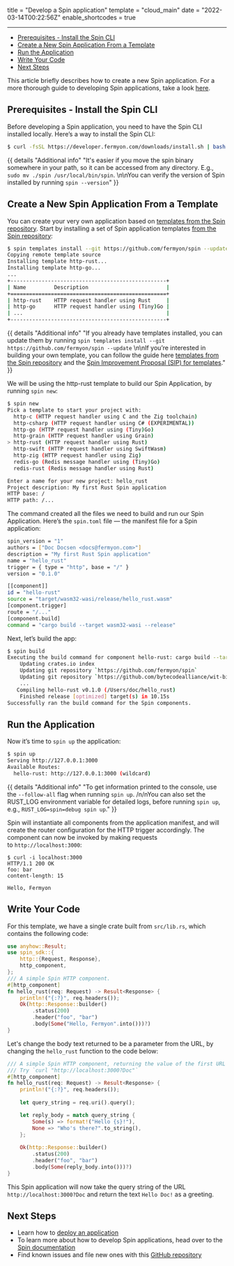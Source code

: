 title = "Develop a Spin application"
template = "cloud_main"
date = "2022-03-14T00:22:56Z"
enable_shortcodes = true

---
- [Prerequisites - Install the Spin CLI](#prerequisites---install-the-spin-cli)
- [Create a New Spin Application From a Template](#create-a-new-spin-application-from-a-template)
- [Run the Application](#run-the-application)
- [Write Your Code](#write-your-code)
- [Next Steps](#next-steps)


This article briefly describes how to create a new Spin application. For a more thorough guide to developing Spin applications, take a look [here](/spin/developing).

## Prerequisites - Install the Spin CLI

Before developing a Spin application, you need to have the Spin CLI installed locally. Here’s a way to install the Spin CLI:

<!-- @selectiveCpy -->

```bash
$ curl -fsSL https://developer.fermyon.com/downloads/install.sh | bash
```

{{ details "Additional info" "It's easier if you move the spin binary somewhere in your path, so it can be accessed from any directory. E.g., `sudo mv ./spin /usr/local/bin/spin`. \n\nYou can verify the version of Spin installed by running `spin --version`" }}

## Create a New Spin Application From a Template

You can create your very own application based on [templates from the Spin repository](https://github.com/fermyon/spin/tree/main/templates). Start by installing a set of Spin application templates [from the Spin repository](https://github.com/fermyon/spin/tree/main/templates):

<!-- @selectiveCpy -->

```bash
$ spin templates install --git https://github.com/fermyon/spin --update
Copying remote template source
Installing template http-rust...
Installing template http-go...
...
+--------------------------------------------------+
| Name         Description                         |
+==================================================+
| http-rust    HTTP request handler using Rust     |
| http-go      HTTP request handler using (Tiny)Go |
| ...                                              |
+--------------------------------------------------+
```

{{ details "Additional info" "If you already have templates installed, you can update them by running `spin templates install --git https://github.com/fermyon/spin --update` \n\nIf you’re interested in building your own template, you can follow the guide here [templates from the Spin repository](https://github.com/fermyon/spin/tree/main/templates) and the [Spin Improvement Proposal (SIP) for templates](https://github.com/fermyon/spin/pull/273)." }}

We will be using the http-rust template to build our Spin Application, by running `spin new`:

<!-- @selectiveCpy -->

```bash
$ spin new
Pick a template to start your project with:
  http-c (HTTP request handler using C and the Zig toolchain)
  http-csharp (HTTP request handler using C# (EXPERIMENTAL))
  http-go (HTTP request handler using (Tiny)Go)
  http-grain (HTTP request handler using Grain)
> http-rust (HTTP request handler using Rust)
  http-swift (HTTP request handler using SwiftWasm)
  http-zig (HTTP request handler using Zig)
  redis-go (Redis message handler using (Tiny)Go)
  redis-rust (Redis message handler using Rust)

Enter a name for your new project: hello_rust
Project description: My first Rust Spin application
HTTP base: /
HTTP path: /...
```

The command created all the files we need to build and run our Spin Application. Here’s the `spin.toml` file — the manifest file for a Spin application:

<!-- @nocpy -->

```bash
spin_version = "1"
authors = ["Doc Docsen <docs@fermyon.com>"]
description = "My first Rust Spin application"
name = "hello_rust"
trigger = { type = "http", base = "/" }
version = "0.1.0"

[[component]]
id = "hello-rust"
source = "target/wasm32-wasi/release/hello_rust.wasm"
[component.trigger]
route = "/..."
[component.build]
command = "cargo build --target wasm32-wasi --release"
```

Next, let’s build the app:

<!-- @selectiveCpy -->

```bash
$ spin build
Executing the build command for component hello-rust: cargo build --target wasm32-wasi --release
    Updating crates.io index
    Updating git repository `https://github.com/fermyon/spin`
    Updating git repository `https://github.com/bytecodealliance/wit-bindgen`
    ...
   Compiling hello-rust v0.1.0 (/Users/doc/hello_rust)
    Finished release [optimized] target(s) in 10.15s
Successfully ran the build command for the Spin components.
```

## Run the Application

Now it’s time to `spin up` the application:

<!-- @selectiveCpy -->

```bash
$ spin up
Serving http://127.0.0.1:3000
Available Routes:
  hello-rust: http://127.0.0.1:3000 (wildcard)
```

{{ details "Additional info" "To get information printed to the console, use the `--follow-all` flag when running `spin up`. /n/nYou can also set the RUST_LOG environment variable for detailed logs, before running `spin up`, e.g., `RUST_LOG=spin=debug spin up`." }}

Spin will instantiate all components from the application manifest, and will create the router configuration for the HTTP trigger accordingly. The component can now be invoked by making requests to `http://localhost:3000`:

<!-- @selectiveCpy -->

```
$ curl -i localhost:3000
HTTP/1.1 200 OK
foo: bar
content-length: 15

Hello, Fermyon
```

## Write Your Code

For this template, we have a single crate built from `src/lib.rs`, which contains the following code:

<!-- @nocpy -->

```rust
use anyhow::Result;
use spin_sdk::{
    http::{Request, Response},
    http_component,
};
/// A simple Spin HTTP component.
#[http_component]
fn hello_rust(req: Request) -> Result<Response> {
    println!("{:?}", req.headers());
    Ok(http::Response::builder()
        .status(200)
        .header("foo", "bar")
        .body(Some("Hello, Fermyon".into()))?)
}
```

Let's change the body text returned to be a parameter from the URL, by changing the `hello_rust` function to the code below:

<!-- @nocpy -->

```rust
/// A simple Spin HTTP component, returning the value of the first URL parameter as a greeting.
/// Try `curl "http://localhost:3000?Doc"`
#[http_component]
fn hello_rust(req: Request) -> Result<Response> {
    println!("{:?}", req.headers());
    
    let query_string = req.uri().query();

    let reply_body = match query_string {
        Some(s) => format!("Hello {s}!"),
        None => "Who's there?".to_string(),
    };
    
    Ok(http::Response::builder()
        .status(200)
        .header("foo", "bar")
        .body(Some(reply_body.into()))?)
}
```

This Spin application will now take the query string of the URL `http://localhost:3000?Doc` and return the text `Hello Doc!` as a greeting.

## Next Steps

- Learn how to [deploy an application](deploy)
- To learn more about how to develop Spin applications, head over to the [Spin documentation](/spin)
- Find known issues and file new ones with this [GitHub repository](https://github.com/fermyon/feedback)
